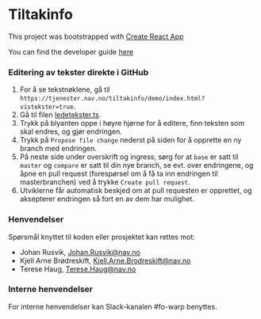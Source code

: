 # Tiltakinfo

This project was bootstrapped with [Create React App](https://github.com/facebookincubator/create-react-app)

You can find the developer guide [here](https://github.com/facebookincubator/create-react-app/blob/master/packages/react-scripts/template/README.md)

### Editering av tekster direkte i GitHub
1. For å se tekstnøklene, gå til `https://tjenester.nav.no/tiltakinfo/demo/index.html?vistekster=true`.
2. Gå til filen [ledetekster.ts](https://github.com/navikt/tiltakinfo/blob/master/src/ledetekster/ledetekster.ts).
3. Trykk på blyanten oppe i høyre hjørne for å editere, finn teksten som skal endres, og gjør endringen.
4. Trykk på `Propose file change` nederst på siden for å opprette en ny branch med endringen.
5. På neste side under overskrift og ingress, sørg for at `base` er satt til `master` og `compare` er satt til din nye branch, se evt. over endringene, og åpne en pull request (forespørsel om å få ta inn endringen til masterbranchen) ved å trykke `Create pull request`.
6. Utviklerne får automatisk beskjed om at pull requesten er opprettet, og aksepterer endringen så fort en av dem har mulighet.

### Henvendelser

Spørsmål knyttet til koden eller prosjektet kan rettes mot:
 
* Johan Rusvik, Johan.Rusvik@nav.no
* Kjell Arne Brødreskift, Kjell.Arne.Brodreskift@nav.no
* Terese Haug, Terese.Haug@nav.no

### Interne henvendelser

For interne henvendelser kan Slack-kanalen #fo-warp benyttes.
